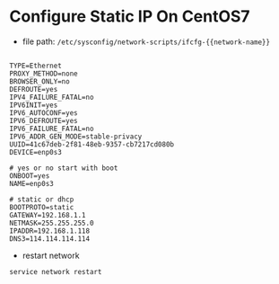 # Configure Static IP On CentOS7

- file path: `/etc/sysconfig/network-scripts/ifcfg-{{network-name}}`

```

TYPE=Ethernet
PROXY_METHOD=none
BROWSER_ONLY=no
DEFROUTE=yes
IPV4_FAILURE_FATAL=no
IPV6INIT=yes
IPV6_AUTOCONF=yes
IPV6_DEFROUTE=yes
IPV6_FAILURE_FATAL=no
IPV6_ADDR_GEN_MODE=stable-privacy
UUID=41c67deb-2f81-48eb-9357-cb7217cd080b
DEVICE=enp0s3

# yes or no start with boot
ONBOOT=yes
NAME=enp0s3

# static or dhcp
BOOTPROTO=static
GATEWAY=192.168.1.1
NETMASK=255.255.255.0
IPADDR=192.168.1.118
DNS3=114.114.114.114

```

- restart network

```
service network restart
```